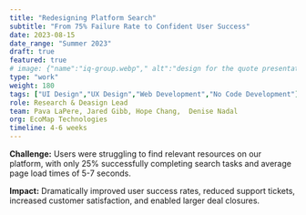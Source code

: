 ```yaml
---
title: "Redesigning Platform Search"
subtitle: "From 75% Failure Rate to Confident User Success"
date: 2023-08-15
date_range: "Summer 2023"
draft: true
featured: true
# image: {"name":"iq-group.webp"," alt":"design for the quote presentation process"}
type: "work"
weight: 180
tags: ["UI Design","UX Design","Web Development","No Code Development"]
role: Research & Deasign Lead
team: Pava LaPere, Jared Gibb, Hope Chang,  Denise Nadal
org: EcoMap Technologies
timeline: 4-6 weeks
---
```

**Challenge:** Users were struggling to find relevant resources on our platform, with only 25% successfully completing search tasks and average page load times of 5-7 seconds.

**Impact:** Dramatically improved user success rates, reduced support tickets, increased customer satisfaction, and enabled larger deal closures.